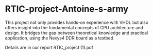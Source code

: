 # RTIC-project-Antoine-s-army
 This project not only provides hands-on experience with VHDL but also offers insight into the fundamental concepts of CPU architecture and design. It bridges the gap between theoretical knowledge and practical application, using the Nexys4 DDR board as a testbed.
 
Details are in our report RTIC_project (1).pdf
